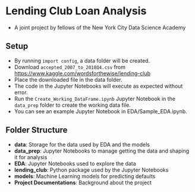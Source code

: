# Lending Club Loan Analysis

- A joint project by fellows of the New York City Data Science Academy

## Setup
- By running `import config`, a data folder will be created.
- Download `accepted_2007_to_2018Q4.csv` from https://www.kaggle.com/wordsforthewise/lending-club
- Place the downloaded file in the data folder.
- The code in the Jupyter Notebooks will execute as expected without error.
- Run the `Create_Working_DataFrame.ipynb` Jupyter Notebook in the `data_prep` folder to create the working data file.
- You can see an example Jupyter Notebook in EDA/Sample_EDA.ipynb.

## Folder Structure
- **data**: Storage for the data used by EDA and the models
- **data_prep**: Jupyter Notebooks to manage getting the data and shaping it for analysis
- **EDA**: Jupyter Notebooks used to explore the data
- **lending_club**: Python package used by the Jupyter Notebooks
- **models**: Machine Learning models for predicting defaults
- **Project Documentations**: Background about the project